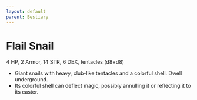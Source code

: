 ```yaml
---
layout: default
parent: Bestiary
---
```


# Flail Snail

4 HP, 2 Armor, 14 STR, 6 DEX, tentacles (d8+d8)

- Giant snails with heavy, club-like tentacles and a colorful shell.   Dwell underground.
- Its colorful shell can deflect magic, possibly annulling it or reflecting it to its caster.
